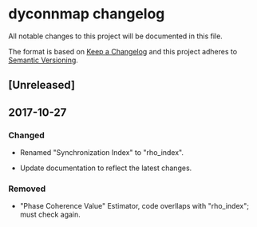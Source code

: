 # dyconnmap changelog
All notable changes to this project will be documented in this file.

The format is based on [Keep a Changelog](http://keepachangelog.com/en/1.0.0/)
and this project adheres to [Semantic Versioning](http://semver.org/spec/v2.0.0.html).


## [Unreleased]

## 2017-10-27

### Changed

* Renamed "Synchronization Index" to "rho_index".

* Update documentation to reflect the latest changes.

### Removed

* "Phase Coherence Value" Estimator, code overllaps with "rho_index"; must check again.
